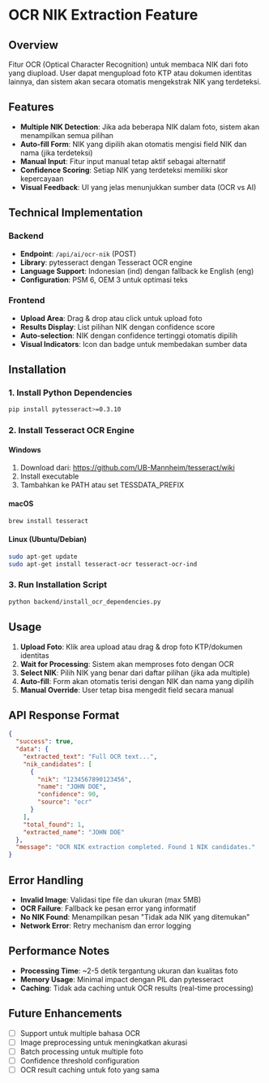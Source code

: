 # OCR NIK Extraction Feature

## Overview
Fitur OCR (Optical Character Recognition) untuk membaca NIK dari foto yang diupload. User dapat mengupload foto KTP atau dokumen identitas lainnya, dan sistem akan secara otomatis mengekstrak NIK yang terdeteksi.

## Features
- **Multiple NIK Detection**: Jika ada beberapa NIK dalam foto, sistem akan menampilkan semua pilihan
- **Auto-fill Form**: NIK yang dipilih akan otomatis mengisi field NIK dan nama (jika terdeteksi)
- **Manual Input**: Fitur input manual tetap aktif sebagai alternatif
- **Confidence Scoring**: Setiap NIK yang terdeteksi memiliki skor kepercayaan
- **Visual Feedback**: UI yang jelas menunjukkan sumber data (OCR vs AI)

## Technical Implementation

### Backend
- **Endpoint**: `/api/ai/ocr-nik` (POST)
- **Library**: pytesseract dengan Tesseract OCR engine
- **Language Support**: Indonesian (ind) dengan fallback ke English (eng)
- **Configuration**: PSM 6, OEM 3 untuk optimasi teks

### Frontend
- **Upload Area**: Drag & drop atau click untuk upload foto
- **Results Display**: List pilihan NIK dengan confidence score
- **Auto-selection**: NIK dengan confidence tertinggi otomatis dipilih
- **Visual Indicators**: Icon dan badge untuk membedakan sumber data

## Installation

### 1. Install Python Dependencies
```bash
pip install pytesseract>=0.3.10
```

### 2. Install Tesseract OCR Engine

#### Windows
1. Download dari: https://github.com/UB-Mannheim/tesseract/wiki
2. Install executable
3. Tambahkan ke PATH atau set TESSDATA_PREFIX

#### macOS
```bash
brew install tesseract
```

#### Linux (Ubuntu/Debian)
```bash
sudo apt-get update
sudo apt-get install tesseract-ocr tesseract-ocr-ind
```

### 3. Run Installation Script
```bash
python backend/install_ocr_dependencies.py
```

## Usage

1. **Upload Foto**: Klik area upload atau drag & drop foto KTP/dokumen identitas
2. **Wait for Processing**: Sistem akan memproses foto dengan OCR
3. **Select NIK**: Pilih NIK yang benar dari daftar pilihan (jika ada multiple)
4. **Auto-fill**: Form akan otomatis terisi dengan NIK dan nama yang dipilih
5. **Manual Override**: User tetap bisa mengedit field secara manual

## API Response Format

```json
{
  "success": true,
  "data": {
    "extracted_text": "Full OCR text...",
    "nik_candidates": [
      {
        "nik": "1234567890123456",
        "name": "JOHN DOE",
        "confidence": 90,
        "source": "ocr"
      }
    ],
    "total_found": 1,
    "extracted_name": "JOHN DOE"
  },
  "message": "OCR NIK extraction completed. Found 1 NIK candidates."
}
```

## Error Handling
- **Invalid Image**: Validasi tipe file dan ukuran (max 5MB)
- **OCR Failure**: Fallback ke pesan error yang informatif
- **No NIK Found**: Menampilkan pesan "Tidak ada NIK yang ditemukan"
- **Network Error**: Retry mechanism dan error logging

## Performance Notes
- **Processing Time**: ~2-5 detik tergantung ukuran dan kualitas foto
- **Memory Usage**: Minimal impact dengan PIL dan pytesseract
- **Caching**: Tidak ada caching untuk OCR results (real-time processing)

## Future Enhancements
- [ ] Support untuk multiple bahasa OCR
- [ ] Image preprocessing untuk meningkatkan akurasi
- [ ] Batch processing untuk multiple foto
- [ ] Confidence threshold configuration
- [ ] OCR result caching untuk foto yang sama

